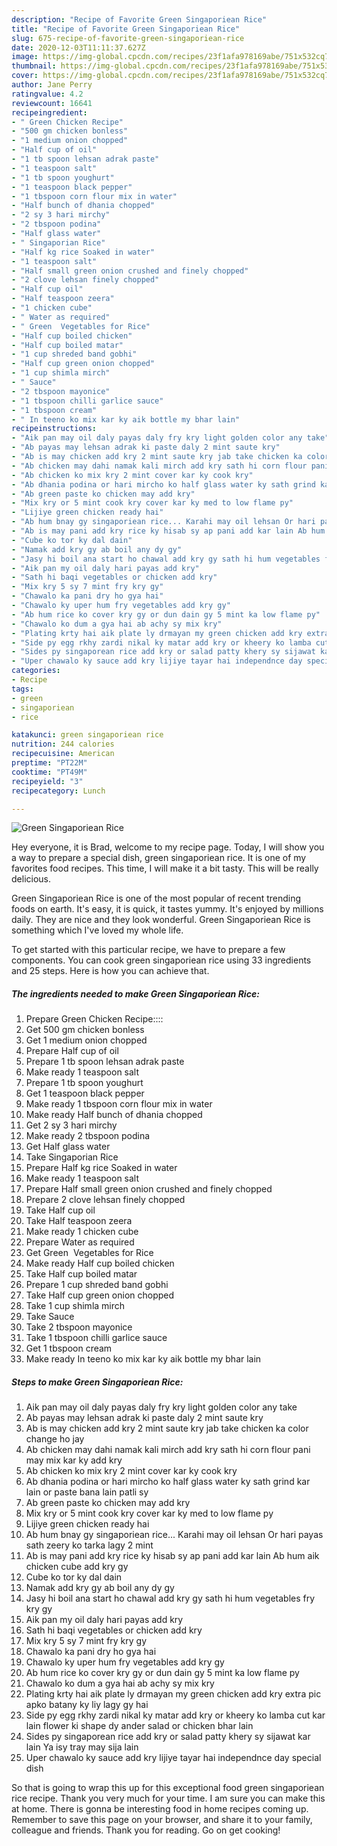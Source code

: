 ```yaml
---
description: "Recipe of Favorite Green Singaporiean Rice"
title: "Recipe of Favorite Green Singaporiean Rice"
slug: 675-recipe-of-favorite-green-singaporiean-rice
date: 2020-12-03T11:11:37.627Z
image: https://img-global.cpcdn.com/recipes/23f1afa978169abe/751x532cq70/green-singaporiean-rice-recipe-main-photo.jpg
thumbnail: https://img-global.cpcdn.com/recipes/23f1afa978169abe/751x532cq70/green-singaporiean-rice-recipe-main-photo.jpg
cover: https://img-global.cpcdn.com/recipes/23f1afa978169abe/751x532cq70/green-singaporiean-rice-recipe-main-photo.jpg
author: Jane Perry
ratingvalue: 4.2
reviewcount: 16641
recipeingredient:
- " Green Chicken Recipe"
- "500 gm chicken bonless"
- "1 medium onion chopped"
- "Half cup of oil"
- "1 tb spoon lehsan adrak paste"
- "1 teaspoon salt"
- "1 tb spoon youghurt"
- "1 teaspoon black pepper"
- "1 tbspoon corn flour mix in water"
- "Half bunch of dhania chopped"
- "2 sy 3 hari mirchy"
- "2 tbspoon podina"
- "Half glass water"
- " Singaporian Rice"
- "Half kg rice Soaked in water"
- "1 teaspoon salt"
- "Half small green onion crushed and finely chopped"
- "2 clove lehsan finely chopped"
- "Half cup oil"
- "Half teaspoon zeera"
- "1 chicken cube"
- " Water as required"
- " Green  Vegetables for Rice"
- "Half cup boiled chicken"
- "Half cup boiled matar"
- "1 cup shreded band gobhi"
- "Half cup green onion chopped"
- "1 cup shimla mirch"
- " Sauce"
- "2 tbspoon mayonice"
- "1 tbspoon chilli garlice sauce"
- "1 tbspoon cream"
- " In teeno ko mix kar ky aik bottle my bhar lain"
recipeinstructions:
- "Aik pan may oil daly payas daly fry kry light golden color any take"
- "Ab payas may lehsan adrak ki paste daly 2 mint saute kry"
- "Ab is may chicken add kry 2 mint saute kry jab take chicken ka color change ho jay"
- "Ab chicken may dahi namak kali mirch add kry sath hi corn flour pani may mix kar ky add kry"
- "Ab chicken ko mix kry 2 mint cover kar ky cook kry"
- "Ab dhania podina or hari mircho ko half glass water ky sath grind kar lain or paste bana lain patli sy"
- "Ab green paste ko chicken may add kry"
- "Mix kry or 5 mint cook kry cover kar ky med to low flame py"
- "Lijiye green chicken ready hai"
- "Ab hum bnay gy singaporiean rice... Karahi may oil lehsan Or hari payas sath zeery ko tarka lagy 2 mint"
- "Ab is may pani add kry rice ky hisab sy ap pani add kar lain Ab hum aik chicken cube add kry gy"
- "Cube ko tor ky dal dain"
- "Namak add kry gy ab boil any dy gy"
- "Jasy hi boil ana start ho chawal add kry gy sath hi hum vegetables fry kry gy"
- "Aik pan my oil daly hari payas add kry"
- "Sath hi baqi vegetables or chicken add kry"
- "Mix kry 5 sy 7 mint fry kry gy"
- "Chawalo ka pani dry ho gya hai"
- "Chawalo ky uper hum fry vegetables add kry gy"
- "Ab hum rice ko cover kry gy or dun dain gy 5 mint ka low flame py"
- "Chawalo ko dum a gya hai ab achy sy mix kry"
- "Plating krty hai aik plate ly drmayan my green chicken add kry extra pic apko batany ky liy lagy gy hai"
- "Side py egg rkhy zardi nikal ky matar add kry or kheery ko lamba cut kar lain flower ki shape dy ander salad or chicken bhar lain"
- "Sides py singaporean rice add kry or salad patty khery sy sijawat kar lain Ya isy tray may sija lain"
- "Uper chawalo ky sauce add kry lijiye tayar hai independnce day special dish"
categories:
- Recipe
tags:
- green
- singaporiean
- rice

katakunci: green singaporiean rice 
nutrition: 244 calories
recipecuisine: American
preptime: "PT22M"
cooktime: "PT49M"
recipeyield: "3"
recipecategory: Lunch

---
```



![Green Singaporiean Rice](https://img-global.cpcdn.com/recipes/23f1afa978169abe/751x532cq70/green-singaporiean-rice-recipe-main-photo.jpg)

Hey everyone, it is Brad, welcome to my recipe page. Today, I will show you a way to prepare a special dish, green singaporiean rice. It is one of my favorites food recipes. This time, I will make it a bit tasty. This will be really delicious.



Green Singaporiean Rice is one of the most popular of recent trending foods on earth. It's easy, it is quick, it tastes yummy. It's enjoyed by millions daily. They are nice and they look wonderful. Green Singaporiean Rice is something which I've loved my whole life.


To get started with this particular recipe, we have to prepare a few components. You can cook green singaporiean rice using 33 ingredients and 25 steps. Here is how you can achieve that.

<!--inarticleads1-->

##### The ingredients needed to make Green Singaporiean Rice:

1. Prepare  Green Chicken Recipe::::
1. Get 500 gm chicken bonless
1. Get 1 medium onion chopped
1. Prepare Half cup of oil
1. Prepare 1 tb spoon lehsan adrak paste
1. Make ready 1 teaspoon salt
1. Prepare 1 tb spoon youghurt
1. Get 1 teaspoon black pepper
1. Make ready 1 tbspoon corn flour mix in water
1. Make ready Half bunch of dhania chopped
1. Get 2 sy 3 hari mirchy
1. Make ready 2 tbspoon podina
1. Get Half glass water
1. Take  Singaporian Rice
1. Prepare Half kg rice Soaked in water
1. Make ready 1 teaspoon salt
1. Prepare Half small green onion crushed and finely chopped
1. Prepare 2 clove lehsan finely chopped
1. Take Half cup oil
1. Take Half teaspoon zeera
1. Make ready 1 chicken cube
1. Prepare  Water as required
1. Get  Green  Vegetables for Rice
1. Make ready Half cup boiled chicken
1. Take Half cup boiled matar
1. Prepare 1 cup shreded band gobhi
1. Take Half cup green onion chopped
1. Take 1 cup shimla mirch
1. Take  Sauce
1. Take 2 tbspoon mayonice
1. Take 1 tbspoon chilli garlice sauce
1. Get 1 tbspoon cream
1. Make ready  In teeno ko mix kar ky aik bottle my bhar lain




<!--inarticleads2-->

##### Steps to make Green Singaporiean Rice:

1. Aik pan may oil daly payas daly fry kry light golden color any take
1. Ab payas may lehsan adrak ki paste daly 2 mint saute kry
1. Ab is may chicken add kry 2 mint saute kry jab take chicken ka color change ho jay
1. Ab chicken may dahi namak kali mirch add kry sath hi corn flour pani may mix kar ky add kry
1. Ab chicken ko mix kry 2 mint cover kar ky cook kry
1. Ab dhania podina or hari mircho ko half glass water ky sath grind kar lain or paste bana lain patli sy
1. Ab green paste ko chicken may add kry
1. Mix kry or 5 mint cook kry cover kar ky med to low flame py
1. Lijiye green chicken ready hai
1. Ab hum bnay gy singaporiean rice... Karahi may oil lehsan Or hari payas sath zeery ko tarka lagy 2 mint
1. Ab is may pani add kry rice ky hisab sy ap pani add kar lain Ab hum aik chicken cube add kry gy
1. Cube ko tor ky dal dain
1. Namak add kry gy ab boil any dy gy
1. Jasy hi boil ana start ho chawal add kry gy sath hi hum vegetables fry kry gy
1. Aik pan my oil daly hari payas add kry
1. Sath hi baqi vegetables or chicken add kry
1. Mix kry 5 sy 7 mint fry kry gy
1. Chawalo ka pani dry ho gya hai
1. Chawalo ky uper hum fry vegetables add kry gy
1. Ab hum rice ko cover kry gy or dun dain gy 5 mint ka low flame py
1. Chawalo ko dum a gya hai ab achy sy mix kry
1. Plating krty hai aik plate ly drmayan my green chicken add kry extra pic apko batany ky liy lagy gy hai
1. Side py egg rkhy zardi nikal ky matar add kry or kheery ko lamba cut kar lain flower ki shape dy ander salad or chicken bhar lain
1. Sides py singaporean rice add kry or salad patty khery sy sijawat kar lain Ya isy tray may sija lain
1. Uper chawalo ky sauce add kry lijiye tayar hai independnce day special dish




So that is going to wrap this up for this exceptional food green singaporiean rice recipe. Thank you very much for your time. I am sure you can make this at home. There is gonna be interesting food in home recipes coming up. Remember to save this page on your browser, and share it to your family, colleague and friends. Thank you for reading. Go on get cooking!
